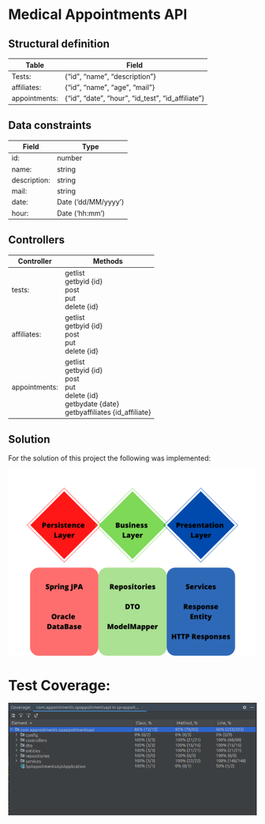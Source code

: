 # Medical Appointments API

## Structural definition

| Table         | Field                                             |
|---------------|---------------------------------------------------|
| Tests:        | {“id”, “name”, “description”}                     |
| affiliates:   | {“id”, “name”, “age”, “mail”}                     |
| appointments: | {“id”, “date”, “hour”, “id_test”, “id_affiliate”} |


## Data constraints

| Field        | Type                |
|--------------|---------------------|
| id:          | number              |
| name:        | string              |
| description: | string              |
| mail:        | string              |
| date:        | Date (‘dd/MM/yyyy’) |
| hour:        | Date (‘hh:mm’)      |


## Controllers


| Controller    | Methods                                                                                                                        |
|---------------|--------------------------------------------------------------------------------------------------------------------------------|
| tests:        | getlist <br/>getbyid {id}<br/> post <br/> put <br/> delete {id}                                                                |
| affiliates:   | getlist <br/>  getbyid {id} <br/> post <br/> put <br/> delete {id}                                                             |
| appointments: | getlist <br/>  getbyid {id} <br/> post <br/> put <br/> delete {id} <br/> getbydate {date} <br/> getbyaffiliates {id_affiliate} |


## Solution

For the solution of this project the following was implemented:

![APIModel.png](imgs/APIModel.png "APIStructure")

# Test Coverage:

![img.png](imgs/img.png)